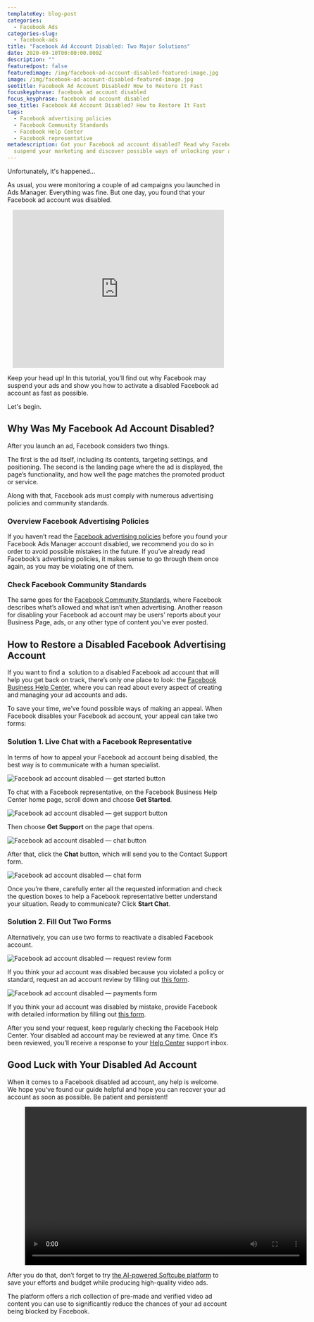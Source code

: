 ```yaml
---
templateKey: blog-post
categories:
  - Facebook Ads
categories-slug:
  - facebook-ads
title: "Facebook Ad Account Disabled: Two Major Solutions"
date: 2020-09-10T00:00:00.000Z
description: ""
featuredpost: false
featuredimage: /img/facebook-ad-account-disabled-featured-image.jpg
image: /img/facebook-ad-account-disabled-featured-image.jpg
seotitle: Facebook Ad Account Disabled? How to Restore It Fast
focuskeyphrase: facebook ad account disabled
focus_keyphrase: facebook ad account disabled
seo_title: Facebook Ad Account Disabled? How to Restore It Fast
tags:
  - Facebook advertising policies
  - Facebook Community Standards
  - Facebook Help Center
  - Facebook representative
metadescription: Got your Facebook ad account disabled? Read why Facebook may
  suspend your marketing and discover possible ways of unlocking your account.
---
```

<!--StartFragment-->

Unfortunately, it's happened...

As usual, you were monitoring a couple of ad campaigns you launched in Ads Manager. Everything was fine. But one day, you found that your Facebook ad account was disabled.

<center><div class="blog-iframe"><iframe loading="lazy" src="https://giphy.com/embed/l2Jegv1leoimrHPcQ" style="max-width:480px; max-height:360px; width:100%; height:360px; min-height: 300px;" frameBorder="0" class="giphy-embed" allowFullScreen></iframe></div></center>

Keep your head up! In this tutorial, you’ll find out why Facebook may suspend your ads and show you how to activate a disabled Facebook ad account as fast as possible.

Let's begin.

## Why Was My Facebook Ad Account Disabled?

After you launch an ad, Facebook considers two things.

The first is the ad itself, including its contents, targeting settings, and positioning. The second is the landing page where the ad is displayed, the page’s functionality, and how well the page matches the promoted product or service.

Along with that, Facebook ads must comply with numerous advertising policies and community standards.

### Overview Facebook Advertising Policies

If you haven’t read the <a href="https://www.facebook.com/policies/ads/">Facebook advertising policies</a> before you found your Facebook Ads Manager account disabled, we recommend you do so in order to avoid possible mistakes in the future. If you’ve already read Facebook’s advertising policies, it makes sense to go through them once again, as you may be violating one of them.

### Check Facebook Community Standards

The same goes for the <a href="https://www.facebook.com/communitystandards/">Facebook Community Standards</a>, where Facebook describes what’s allowed and what isn’t when advertising. Another reason for disabling your Facebook ad account may be users’ reports about your Business Page, ads, or any other type of content you’ve ever posted.

## How to Restore a Disabled Facebook Advertising Account

If you want to find a&nbsp; solution to a disabled Facebook ad account that will help you get back on track, there’s only one place to look: the <a href="https://www.facebook.com/business/help">Facebook Business Help Center</a>, where you can read about every aspect of creating and managing your ad accounts and ads.

To save your time, we’ve found possible ways of making an appeal. When Facebook disables your Facebook ad account, your appeal can take two forms:

### Solution 1. Live Chat with a Facebook Representative

In terms of how to appeal your Facebook ad account being disabled, the best way is to communicate with a human specialist.

![Facebook ad account disabled — get started button](/img/facebook-ad-account-disabled-get-started-button-1024x567.jpg)

To chat with a Facebook representative, on the Facebook Business Help Center home page, scroll down and choose **Get Started**.

![Facebook ad account disabled — get support button](/img/facebook-ad-account-disabled-get-support-button.png)

Then choose **Get Support** on the page that opens.

![Facebook ad account disabled — chat button](/img/facebook-ad-account-disabled-chat-button.png)

After that, click the **Chat** button, which will send you to the Contact Support form.

![Facebook ad account disabled — chat form](/img/facebook-ad-account-disabled-chat-form-1007x1024.png)

Once you’re there, carefully enter all the requested information and check the question boxes to help a Facebook representative better understand your situation. Ready to communicate? Click **Start Chat**.

### Solution 2. Fill Out Two Forms

Alternatively, you can use two forms to reactivate a disabled Facebook account.

![Facebook ad account disabled — request review form](/img/facebook-ad-account-disabled-request-review-form-1024x453.png)

If you think your ad account was disabled because you violated a policy or standard, request an ad account review by filling out <a href="https://www.facebook.com/help/contact/2026068680760273">this form</a>.

![Facebook ad account disabled — payments form](/img/facebook-ad-account-disabled-payments-form.png)

If you think your ad account was disabled by mistake, provide Facebook with detailed information by filling out <a href="https://www.facebook.com/help/contact/391647094929792">this form</a>.

After you send your request, keep regularly checking the Facebook Help Center. Your disabled ad account may be reviewed at any time. Once it’s been reviewed, you’ll receive a response to your <a href="https://www.facebook.com/help">Help Center</a> support inbox.

## Good Luck with Your Disabled Ad Account

When it comes to a Facebook disabled ad account, any help is welcome. We hope you’ve found our guide helpful and hope you can recover your ad account as soon as possible. Be patient and persistent!

<figure class="wp-block-video aligncenter"><video controls autoplay="autoplay" loop="loop" width="640" height="360"src="https://video.softcube.com/media/3f8d56313730fd78343bb1f10b876fcd.mp4"></video></figure>

After you do that, don’t forget to try <a href="https://softcube.com">the AI-powered Softcube platform</a> to save your efforts and budget while producing high-quality video ads. 

The platform offers a rich collection of pre-made and verified video ad content you can use to significantly reduce the chances of your ad account being blocked by Facebook.

<style>
@media screen and (max-width: 780px){
  iframe {
    height: inherit !important;
  }
}
</style>